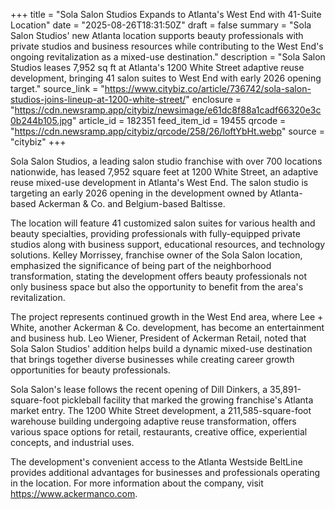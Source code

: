 +++
title = "Sola Salon Studios Expands to Atlanta's West End with 41-Suite Location"
date = "2025-08-26T18:31:50Z"
draft = false
summary = "Sola Salon Studios' new Atlanta location supports beauty professionals with private studios and business resources while contributing to the West End's ongoing revitalization as a mixed-use destination."
description = "Sola Salon Studios leases 7,952 sq ft at Atlanta's 1200 White Street adaptive reuse development, bringing 41 salon suites to West End with early 2026 opening target."
source_link = "https://www.citybiz.co/article/736742/sola-salon-studios-joins-lineup-at-1200-white-street/"
enclosure = "https://cdn.newsramp.app/citybiz/newsimage/e61dc8f88a1cadf66320e3c0b244b105.jpg"
article_id = 182351
feed_item_id = 19455
qrcode = "https://cdn.newsramp.app/citybiz/qrcode/258/26/loftYbHt.webp"
source = "citybiz"
+++

<p>Sola Salon Studios, a leading salon studio franchise with over 700 locations nationwide, has leased 7,952 square feet at 1200 White Street, an adaptive reuse mixed-use development in Atlanta's West End. The salon studio is targeting an early 2026 opening in the development owned by Atlanta-based Ackerman & Co. and Belgium-based Baltisse.</p><p>The location will feature 41 customized salon suites for various health and beauty specialties, providing professionals with fully-equipped private studios along with business support, educational resources, and technology solutions. Kelley Morrissey, franchise owner of the Sola Salon location, emphasized the significance of being part of the neighborhood transformation, stating the development offers beauty professionals not only business space but also the opportunity to benefit from the area's revitalization.</p><p>The project represents continued growth in the West End area, where Lee + White, another Ackerman & Co. development, has become an entertainment and business hub. Leo Wiener, President of Ackerman Retail, noted that Sola Salon Studios' addition helps build a dynamic mixed-use destination that brings together diverse businesses while creating career growth opportunities for beauty professionals.</p><p>Sola Salon's lease follows the recent opening of Dill Dinkers, a 35,891-square-foot pickleball facility that marked the growing franchise's Atlanta market entry. The 1200 White Street development, a 211,585-square-foot warehouse building undergoing adaptive reuse transformation, offers various space options for retail, restaurants, creative office, experiential concepts, and industrial uses.</p><p>The development's convenient access to the Atlanta Westside BeltLine provides additional advantages for businesses and professionals operating in the location. For more information about the company, visit <a href="https://www.ackermanco.com" rel="nofollow" target="_blank">https://www.ackermanco.com</a>.</p>